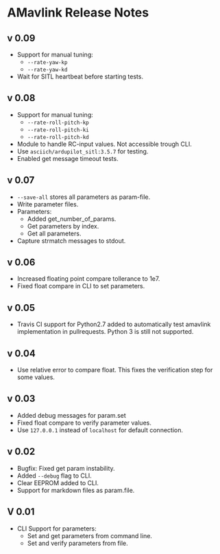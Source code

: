 # AMavlink Release Notes

## v 0.09

* Support for manual tuning:
    * ```--rate-yaw-kp```
    * ```--rate-yaw-kd```
* Wait for SITL heartbeat before starting tests.

## v 0.08

* Support for manual tuning:
    * ```--rate-roll-pitch-kp```
    * ```--rate-roll-pitch-ki```
    * ```--rate-roll-pitch-kd```
* Module to handle RC-input values. Not accessible trough CLI.
* Use ```asciich/ardupilot_sitl:3.5.7``` for testing.
* Enabled get message timeout tests.

## v 0.07

* ```--save-all``` stores all parameters as param-file.
* Write parameter files.
* Parameters:
    * Added get_number_of_params.
    * Get parameters by index.
    * Get all parameters.
* Capture strmatch messages to stdout.

## v 0.06

* Increased floating point compare tollerance to 1e7.
* Fixed float compare in CLI to set parameters.

## v 0.05

* Travis CI support for Python2.7 added to automatically test amavlink implementation in pullrequests. Python 3 is still not supported.

## v 0.04

* Use relative error to compare float. This fixes the verification step for some values.

## v 0.03

* Added debug messages for param.set
* Fixed float compare to verify parameter values. 
* Use ```127.0.0.1``` instead of ```localhost``` for default connection.

## v 0.02

* Bugfix: Fixed get param instability.
* Added ```--debug``` flag to CLI.
* Clear EEPROM added to CLI.
* Support for markdown files as param.file.

## V 0.01

* CLI Support for parameters:
    * Set and get parameters from command line.
    * Set and verify parameters from file.
